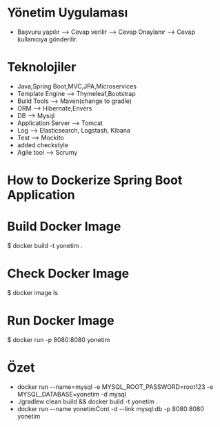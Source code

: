 # Yönetim Uygulaması
- Başvuru yapılır --> Cevap verilir --> Cevap Onaylanır --> Cevap kullanıcıya gönderilir.

# Teknolojiler
- Java,Spring Boot,MVC,JPA,Microservices
- Template Engine --> Thymeleaf,Bootstrap
- Build Tools --> Maven(change to gradle)
- ORM --> Hibernate,Envers
- DB --> Mysql
- Application Server --> Tomcat
- Log --> Elasticsearch, Logstash, Kibana
- Test --> Mockito
- added checkstyle
- Agile tool --> Scrumy

# How to Dockerize Spring Boot Application

# Build Docker Image
$ docker build -t yonetim .

# Check Docker Image
$ docker image ls

# Run Docker Image
$ docker run -p 8080:8080 yonetim

# Özet
- docker run --name=mysql -e MYSQL_ROOT_PASSWORD=root123 -e MYSQL_DATABASE=yonetim -d mysql
- ./gradlew clean build && docker build -t yonetim .
- docker run --name yonetimCont -d --link mysql:db -p 8080:8080 yonetim
